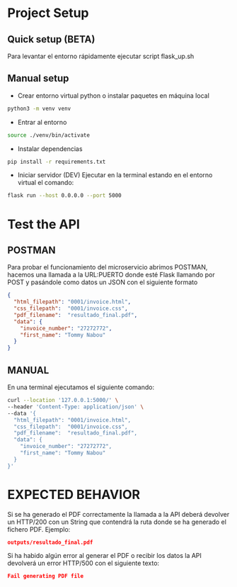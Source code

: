 
# Project Setup

## Quick setup (BETA)
Para levantar el entorno rápidamente ejecutar script flask_up.sh

## Manual setup 
- Crear entorno virtual python o instalar paquetes en máquina local
```bash
python3 -m venv venv
```
- Entrar al entorno
```bash
source ./venv/bin/activate
```
- Instalar dependencias
```bash
pip install -r requirements.txt
```
- Iniciar servidor (DEV)
Ejecutar en la terminal estando en el entorno virtual el comando: 
```bash
flask run --host 0.0.0.0 --port 5000
```

# Test the API
## POSTMAN
Para probar el funcionamiento del microservicio abrimos POSTMAN, hacemos una llamada a la URL:PUERTO donde esté Flask llamando por POST y pasándole como datos un JSON con el siguiente formato
```json
{
  "html_filepath": "0001/invoice.html",
  "css_filepath":  "0001/invoice.css",
  "pdf_filename":  "resultado_final.pdf",
  "data": {
    "invoice_number": "27272772",
    "first_name": "Tommy Nabou"
  }
}
```

## MANUAL
En una terminal ejecutamos el siguiente comando:
```bash
curl --location '127.0.0.1:5000/' \
--header 'Content-Type: application/json' \
--data '{
  "html_filepath": "0001/invoice.html",
  "css_filepath":  "0001/invoice.css",
  "pdf_filename":  "resultado_final.pdf",
  "data": {
    "invoice_number": "27272772",
    "first_name": "Tommy Nabou"
  }
}'
```

# EXPECTED BEHAVIOR
Si se ha generado el PDF correctamente la llamada a la API deberá devolver un HTTP/200 con un String que contendrá la ruta donde se ha generado el fichero PDF.
Ejemplo:
```json
outputs/resultado_final.pdf
```
Si ha habido algún error al generar el PDF o recibir los datos la API devolverá un error HTTP/500 con el siguiente texto:
```json
Fail generating PDF file
```

